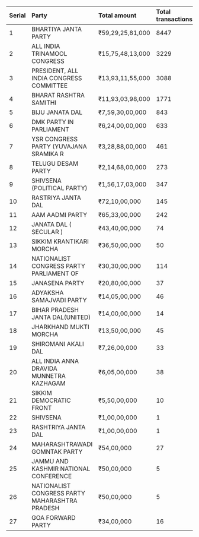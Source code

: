 | Serial | Party                                          | Total amount     | Total transactions | Percentage  |
| :----- | :--------------------------------------------- | :--------------- | :----------------- | :---------- |
| 1      | BHARTIYA JANTA PARTY                           | ₹59,29,25,81,000 | 8447               | 47.4090518% |
| 2      | ALL INDIA TRINAMOOL CONGRESS                   | ₹15,75,48,13,000 | 3229               | 12.5972041% |
| 3      | PRESIDENT, ALL INDIA CONGRESS COMMITTEE        | ₹13,93,11,55,000 | 3088               | 11.139047%  |
| 4      | BHARAT RASHTRA SAMITHI                         | ₹11,93,03,98,000 | 1771               | 9.5392855%  |
| 5      | BIJU JANATA DAL                                | ₹7,59,30,00,000  | 843                | 6.0711968%  |
| 6      | DMK PARTY IN PARLIAMENT                        | ₹6,24,00,00,000  | 633                | 4.9893676%  |
| 7      | YSR CONGRESS PARTY (YUVAJANA SRAMIKA R         | ₹3,28,88,00,000  | 461                | 2.6296526%  |
| 8      | TELUGU DESAM PARTY                             | ₹2,14,68,00,000  | 273                | 1.7165344%  |
| 9      | SHIVSENA (POLITICAL PARTY)                     | ₹1,56,17,03,000  | 347                | 1.2487036%  |
| 10     | RASTRIYA JANTA DAL                             | ₹72,10,00,000    | 145                | 0.5764958%  |
| 11     | AAM AADMI PARTY                                | ₹65,33,00,000    | 242                | 0.5223644%  |
| 12     | JANATA DAL ( SECULAR )                         | ₹43,40,00,000    | 74                 | 0.3470169%  |
| 13     | SIKKIM KRANTIKARI MORCHA                       | ₹36,50,00,000    | 50                 | 0.291846%   |
| 14     | NATIONALIST CONGRESS PARTY PARLIAMENT OF       | ₹30,30,00,000    | 114                | 0.2422722%  |
| 15     | JANASENA PARTY                                 | ₹20,80,00,000    | 37                 | 0.1663123%  |
| 16     | ADYAKSHA SAMAJVADI PARTY                       | ₹14,05,00,000    | 46                 | 0.1123407%  |
| 17     | BIHAR PRADESH JANTA DAL(UNITED)                | ₹14,00,00,000    | 14                 | 0.1119409%  |
| 18     | JHARKHAND MUKTI MORCHA                         | ₹13,50,00,000    | 45                 | 0.107943%   |
| 19     | SHIROMANI AKALI DAL                            | ₹7,26,00,000     | 33                 | 0.0580494%  |
| 20     | ALL INDIA ANNA DRAVIDA MUNNETRA KAZHAGAM       | ₹6,05,00,000     | 38                 | 0.0483745%  |
| 21     | SIKKIM DEMOCRATIC FRONT                        | ₹5,50,00,000     | 10                 | 0.0439768%  |
| 22     | SHIVSENA                                       | ₹1,00,00,000     | 1                  | 0.0079958%  |
| 23     | RASHTRIYA JANTA DAL                            | ₹1,00,00,000     | 1                  | 0.0079958%  |
| 24     | MAHARASHTRAWADI GOMNTAK PARTY                  | ₹54,00,000       | 27                 | 0.0043177%  |
| 25     | JAMMU AND KASHMIR NATIONAL CONFERENCE          | ₹50,00,000       | 5                  | 0.0039979%  |
| 26     | NATIONALIST CONGRESS PARTY MAHARASHTRA PRADESH | ₹50,00,000       | 5                  | 0.0039979%  |
| 27     | GOA FORWARD PARTY                              | ₹34,00,000       | 16                 | 0.0027186%  |
